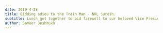 ```yaml
---
date: 2019-4-28
title: Bidding adieu to the Train Man - NRL Suresh.
subtitle: Lunch get together to bid farewell to our beloved Vice President.
author: Sameer Deshmukh
---
```


